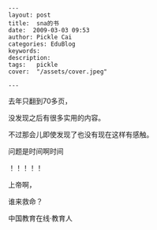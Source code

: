 
    ---
    layout: post  
    title:  sna的书  
    date:  2009-03-03 09:53  
    author: Pickle Cai  
    categories: EduBlog  
    keywords: 
    description:   
    tags:	pickle   
    cover:  "/assets/cover.jpeg"  

    ---  
    
去年只翻到70多页，



没发现之后有很多实用的内容。



不过那会儿即使发现了也没有现在这样有感触。



问题是时间啊时间



！！！！！



上帝啊，



谁来救命？



		    
 中国教育在线·教育人

